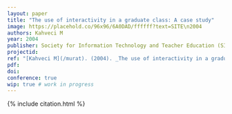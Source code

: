 ```yaml
---
layout: paper
title: "The use of interactivity in a graduate class: A case study"
image: https://placehold.co/96x96/6A0DAD/ffffff?text=SITE\n2004
authors: Kahveci M
year: 2004
publisher: Society for Information Technology and Teacher Education (SITE)
projectid:
ref: "[Kahveci M](/murat). (2004). _The use of interactivity in a graduate class: A case study_. Paper presented at the Society for Information Technology and Teacher Education (SITE). Atlanta, USA. March 1 - 6, 2004."
pdf:
doi:
conference: true
wip: true # work in progress 
---
```


{% include citation.html %}